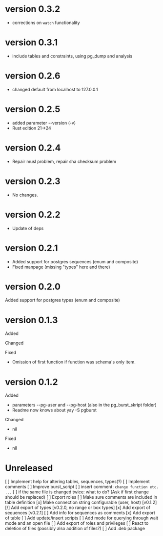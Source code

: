 # version 0.3.2

- corrections on `watch` functionality

# version 0.3.1


- include tables and constraints, using pg_dump and analysis


# version 0.2.6

- changed default from localhost to 127.0.0.1

# version 0.2.5

- added parameter --version (-v)
- Rust edition 21->24

# version 0.2.4

- Repair musl problem, repair sha checksum problem

# version 0.2.3

- No changes.

# version 0.2.2

- Update of deps

# version 0.2.1

- Added support for postgres sequences (enum and composite)
- Fixed manpage (missing "types" here and there)

# version 0.2.0

Added support for postgres types (enum and composite)

# version 0.1.3

Added 

Changed  

Fixed
 - Omission of first function if function was schema's only item.

# version 0.1.2

Added 
 - parameters --pg-user and --pg-host (also in the pg_burst_skript folder)
 - Readme now knows about yay -S pgburst

Changed  
 - nil

Fixed
 - nil

# Unreleased

[ ] Implement help for altering tables, sequences, types(?)
[ ] Implement comments
[ ] Improve burst_script
   [ ] insert comment: `change function etc. ...`
   [ ] if the same file is changed twice: what to do? (Ask if first change should be replaced)
[ ] Export roles
[ ] Make sure comments are included in table definition
[x] Make connection string configurable (user, host) [v0.1.2]
[/] Add export of types [v0.2.0, no range or box types]
[x] Add export of sequences [v0.2.1]
[ ] Add info for sequences as comments
[x] Add export of table
[ ] Add update/insert scripts 
[ ] Add mode for querying through wait mode and an open file
[ ] Add export of roles and privileges
[ ] React to deletion of files (possibly also addition of files?)
[ ] Add .deb package

